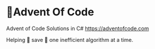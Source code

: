 # 🎄Advent Of Code
Advent of Code Solutions in C#
https://adventofcode.com

Helping 🎅 save 🎄 one inefficient algorithm at a time.
